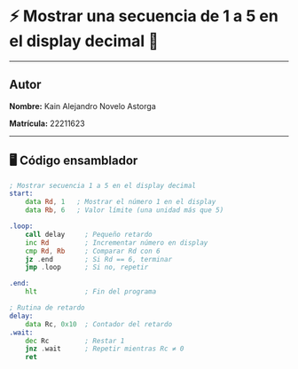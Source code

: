 # ⚡ Mostrar una secuencia de 1 a 5 en el display decimal 🔧

---

## Autor

**Nombre:** Kain Alejandro Novelo Astorga  

**Matrícula:** 22211623  

---

## 🖥️ Código ensamblador

```asm
; Mostrar secuencia 1 a 5 en el display decimal
start:
    data Rd, 1   ; Mostrar el número 1 en el display
    data Rb, 6   ; Valor límite (una unidad más que 5)

.loop:
    call delay     ; Pequeño retardo
    inc Rd         ; Incrementar número en display
    cmp Rd, Rb     ; Comparar Rd con 6
    jz .end        ; Si Rd == 6, terminar
    jmp .loop      ; Si no, repetir

.end:
    hlt            ; Fin del programa

; Rutina de retardo
delay:
    data Rc, 0x10  ; Contador del retardo
.wait:
    dec Rc         ; Restar 1
    jnz .wait      ; Repetir mientras Rc ≠ 0
    ret
